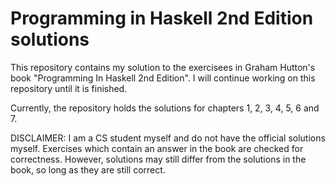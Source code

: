 # Programming in Haskell 2nd Edition solutions
This repository contains my solution to the exercisees in
Graham Hutton's book "Programming In Haskell 2nd Edition". 
I will continue working on this repository until it is
finished.

Currently, the repository holds the solutions for chapters 1, 2, 3, 4, 5, 6 and 7.

DISCLAIMER: I am a CS student myself and do not have the
official solutions myself. Exercises which contain an answer
in the book are checked for correctness. However, solutions
may still differ from the solutions in the book, so long as
they are still correct.